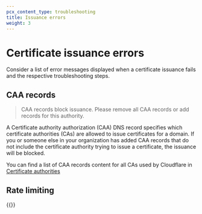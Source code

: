 ```yaml
---
pcx_content_type: troubleshooting
title: Issuance errors
weight: 3
---
```


# Certificate issuance errors

Consider a list of error messages displayed when a certificate issuance fails and the respective troubleshooting steps.

## CAA records

> CAA records block issuance. Please remove all CAA records or add records for this authority.

A Certificate authority authorization (CAA) DNS record specifies which certificate authorities (CAs) are allowed to issue certificates for a domain. If you or someone else in your organization has added CAA records that do not include the certificate authority trying to issue a certificate, the issuance will be blocked.

You can find a list of CAA records content for all CAs used by Cloudflare in [Certificate authorities](/ssl/reference/certificate-authorities/#caa-records)

## Rate limiting

{{<render file="_error-rate-limiting.md">}}


<!--- All errors taken from source code

```txt
Internal error with Certificate Authority. Please check later
```

> Certificate authority encountered a SERVFAIL during DNS lookup, please check your DNS reachability.

> The certificate authority will not issue for this domain. Please check your input or try another authority.

--->